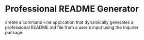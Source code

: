 # Professional README Generator

create a command-line application that dynamically generates a professional README.md file from a user's input using the Inquirer package.



